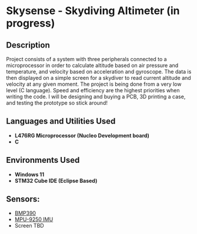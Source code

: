 <h1>Skysense - Skydiving Altimeter (in progress)</h1>


<h2>Description</h2>
Project consists of a system with three peripherals connected to a microprocessor in order to calculate altitude based on air pressure and temperature, and velocity based on acceleration and gyroscope. The data is then displayed on a simple screen for a skydiver to read current altitude and velocity at any given moment. The project is being done from a very low level (C language). Speed and efficiency are the highest priorities when writing the code. I will be designing and buying a PCB, 3D printing a case, and testing the prototype so stick around!
<br />


<h2>Languages and Utilities Used</h2>

- <b>L476RG Microprocessor (Nucleo Development board)</b> 
- <b>C</b>

<h2>Environments Used </h2>

- <b>Windows 11</b>
- <b>STM32 Cube IDE (Eclipse Based)</b>

<h2>Sensors:</h2>

- [BMP390](https://www.bosch-sensortec.com/products/environmental-sensors/pressure-sensors/pressure-sensors-bmp390.html)
- [MPU-9250 IMU](https://invensense.tdk.com/wp-content/uploads/2015/02/PS-MPU-9250A-01-v1.1.pdf)
- Screen TBD


<!--
 ```diff
- text in red
+ text in green
! text in orange
# text in gray
@@ text in purple (and bold)@@
```
--!>
